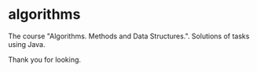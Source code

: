 # algorithms

The course "Algorithms. Methods and Data Structures.". Solutions of tasks using Java.

Thank you for looking.